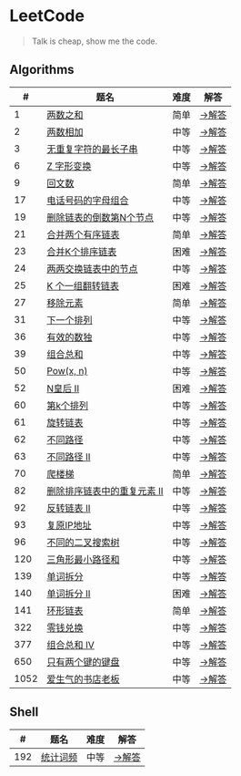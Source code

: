 # LeetCode

> Talk is cheap, show me the code.

## Algorithms

|#|题名|难度|解答|
|---|---|---|---|
|1|[两数之和](https://leetcode-cn.com/problems/two-sum)|简单|[→解答](algorithms/1-two-sum)|
|2|[两数相加](https://leetcode-cn.com/problems/add-two-numbers)|中等|[→解答](algorithms/2-add-two-numbers)|
|3|[无重复字符的最长子串](https://leetcode-cn.com/problems/longest-substring-without-repeating-characters)|中等|[→解答](algorithms/3-longest-substring-without-repeating-characters)|
|6|[Z 字形变换](https://leetcode-cn.com/problems/zigzag-conversion/)|中等|[→解答](algorithms/6-zigzag-conversion)|
|9|[回文数](https://leetcode-cn.com/problems/palindrome-number)|简单|[→解答](algorithms/9-palindrome-number)|
|17|[电话号码的字母组合](https://leetcode-cn.com/problems/letter-combinations-of-a-phone-number/)|中等|[→解答](algorithms/17-letter-combinations-of-a-phone-number)|
|19|[删除链表的倒数第N个节点](https://leetcode-cn.com/problems/remove-nth-node-from-end-of-list)|中等|[→解答](algorithms/19-remove-nth-from-end)|
|21|[合并两个有序链表](https://leetcode-cn.com/problems/merge-two-sorted-lists)|简单|[→解答](algorithms/21-merge-two-sorted-lists)|
|23|[合并K个排序链表](https://leetcode-cn.com/problems/merge-k-sorted-lists)|困难|[→解答](algorithms/23-merge-k-sorted-lists)|
|24|[两两交换链表中的节点](https://leetcode-cn.com/problems/swap-nodes-in-pairs)|中等|[→解答](algorithms/24-swap-nodes-in-pairs)|
|25|[K 个一组翻转链表](https://leetcode-cn.com/problems/reverse-nodes-in-k-group/)|困难|[→解答](algorithms/25-reverse-nodes-in-k-group)|
|27|[移除元素](https://leetcode-cn.com/problems/remove-element)|简单|[→解答](algorithms/27-remove-element)|
|31|[下一个排列](https://leetcode-cn.com/problems/next-permutation)|中等|[→解答](algorithms/31-next-permutation)|
|36|[有效的数独](https://leetcode-cn.com/problems/valid-sudoku)|中等|[→解答](algorithms/36-valid-sudoku)|
|39|[组合总和](https://leetcode-cn.com/problems/combination-sum/)|中等|[→解答](algorithms/39-combination-sum)|
|50|[Pow(x, n)](https://leetcode-cn.com/problems/powx-n)|中等|[→解答](algorithms/50-pow-x-n)|
|52|[N皇后 II](https://leetcode-cn.com/problems/n-queens-ii)|困难|[→解答](algorithms/52-n-queen)|
|60|[第k个排列](https://leetcode-cn.com/problems/permutation-sequence)|中等|[→解答](algorithms/60-permutation-sequence)|
|61|[旋转链表](https://leetcode-cn.com/problems/rotate-list)|中等|[→解答](algorithms/61-rotate-list)|
|62|[不同路径](https://leetcode-cn.com/problems/unique-paths/)|中等|[→解答](algorithms/62-unique-paths)|
|63|[不同路径 II](https://leetcode-cn.com/problems/unique-paths-ii/)|中等|[→解答](algorithms/63-unique-paths-ii)|
|70|[爬楼梯](https://leetcode-cn.com/problems/climbing-stairs)|简单|[→解答](algorithms/70-climbing-stairs)|
|82|[删除排序链表中的重复元素 II](https://leetcode-cn.com/problems/remove-duplicates-from-sorted-list-ii)|中等|[→解答](algorithms/82-remove-duplicates-from-sorted-list-ii)|
|92|[反转链表 II](https://leetcode-cn.com/problems/reverse-linked-list-ii)|中等|[→解答](algorithms/92-reverse-link-2)|
|93|[复原IP地址](https://leetcode-cn.com/problems/restore-ip-addresses)|中等|[→解答](algorithms/93-restore-ip-addresses)|
|96|[不同的二叉搜索树](https://leetcode-cn.com/problems/unique-binary-search-trees)|中等|[→解答](algorithms/96-unique-binary-search-trees)|
|120|[三角形最小路径和](https://leetcode-cn.com/problems/triangle/)|中等|[→解答](algorithms/120-triangle)|
|139|[单词拆分](https://leetcode-cn.com/problems/word-break/)|中等|[→解答](algorithms/139-word-break)|
|140|[单词拆分 II](https://leetcode-cn.com/problems/word-break-ii/)|困难|[→解答](algorithms/140-word-break-ii)|
|141|[环形链表](https://leetcode-cn.com/problems/linked-list-cycle)|简单|[→解答](algorithms/141-has-cycle)|
|322|[零钱兑换](https://leetcode-cn.com/problems/coin-change/)|中等|[→解答](algorithms/322-coin-change)|
|377|[组合总和 Ⅳ](https://leetcode-cn.com/problems/combination-sum-iv/)|中等|[→解答](algorithms/377-combination-sum-iv)|
|650|[只有两个键的键盘](https://leetcode-cn.com/problems/2-keys-keyboard)|中等|[→解答](algorithms/650-2-keys-keyboard)|
|1052|[爱生气的书店老板](https://leetcode-cn.com/problems/grumpy-bookstore-owner)|中等|[→解答](algorithms/1052-grumpy-bookstore-owner)|

## Shell

|#|题名|难度|解答|
|---|---|---|---|
|192|[统计词频](https://leetcode-cn.com/problems/word-frequency)|中等|[→解答](shell/192-word-frequency)|
